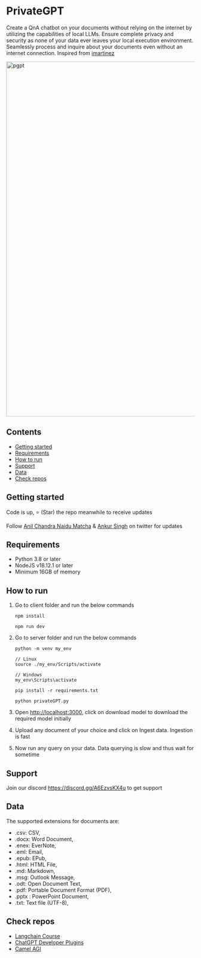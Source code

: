 # PrivateGPT

Create a QnA chatbot on your documents without relying on the internet by utilizing the capabilities of local LLMs. Ensure complete privacy and security as none of your data ever leaves your local execution environment. Seamlessly process and inquire about your documents even without an internet connection. Inspired from [imartinez](https://github.com/imartinez)

<img width="948" alt="pgpt" src="https://github.com/SamurAIGPT/privateGPT/assets/4326215/76e24cd4-a890-4253-bb87-098c4f1328fd">

## Contents

* [Getting started](#getting-started)
* [Requirements](#requirements)
* [How to run](#how-to-run)
* [Support](#support)
* [Data](#data)
* [Check repos](#check-repos)

## Getting started

Code is up, ⭐ (Star) the repo meanwhile to receive updates

Follow [Anil Chandra Naidu Matcha](https://twitter.com/matchaman11) & [Ankur Singh](https://twitter.com/ankur_maker) on twitter for updates

## Requirements

* Python 3.8 or later
* NodeJS v18.12.1 or later
* Minimum 16GB of memory

## How to run

1. Go to client folder and run the below commands

   ```shell
   npm install   
   ```

   ```shell
   npm run dev
   ```

2. Go to server folder and run the below commands

   ```shell
   python -m venv my_env
   ```

   ```shell
   // Linux
   source ./my_env/Scripts/activate

   // Windows
   my_env\Scripts\activate
   ```

   ```shell
   pip install -r requirements.txt
   ```

   ```shell
   python privateGPT.py
   ```

3. Open <http://localhost:3000>, click on download model to download the required model initially

4. Upload any document of your choice and click on Ingest data. Ingestion is fast

5. Now run any query on your data. Data querying is slow and thus wait for sometime

## Support

Join our discord <https://discord.gg/A6EzvsKX4u> to get support

## Data

The supported extensions for documents are:

* .csv: CSV,
* .docx: Word Document,
* .enex: EverNote,
* .eml: Email,
* .epub: EPub,
* .html: HTML File,
* .md: Markdown,
* .msg: Outlook Message,
* .odt: Open Document Text,
* .pdf: Portable Document Format (PDF),
* .pptx : PowerPoint Document,
* .txt: Text file (UTF-8),

## Check repos

* [Langchain Course](https://github.com/SamurAIGPT/langchain-course)
* [ChatGPT Developer Plugins](https://github.com/SamurAIGPT/ChatGPT-Developer-Plugins)
* [Camel AGI](https://github.com/SamurAIGPT/Camel-AutoGPT)
